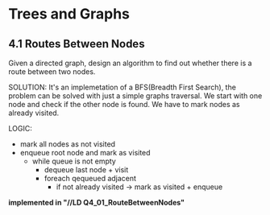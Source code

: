 # Trees and Graphs

## 4.1 Routes Between Nodes
Given a directed graph, design an algorithm to find out whether there is a route between two nodes.

SOLUTION:
It's an implemetation of a BFS(Breadth First Search), the problem can be solved with just a simple graphs traversal. We start with one node and check if the other node is found. We have to mark nodes as already visited.

LOGIC:

- mark all nodes as not visited
- enqueue root node and mark as visited
  - while queue is not empty
    - dequeue last node + visit 
    - foreach qequeued adjacent 
      - if not already visited -> mark as visited + enqueue    

**implemented in "//LD Q4_01_RouteBetweenNodes"**